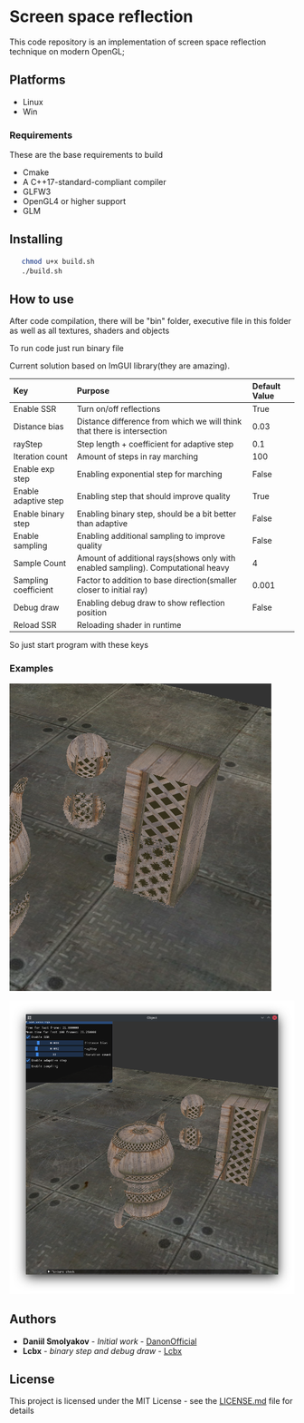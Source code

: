 # Screen space reflection

This code repository is an implementation of screen space reflection technique on modern OpenGL;

## Platforms ##

* Linux
* Win

### Requirements

These are the base requirements to build

* Cmake
* A C++17-standard-compliant compiler
* GLFW3
* OpenGL4 or higher support
* GLM

## Installing

```bash
   chmod u+x build.sh
   ./build.sh
```  

## How to use

After code compilation, there will be "bin" folder, executive file in this folder as well as all textures, shaders and objects

To run code just run binary file

Current solution based on ImGUI library(they are amazing).


| Key                  | Purpose                                                                         | Default Value |
| :------------------- | :--------------------------------------                                         | :------       |
| Enable SSR           | Turn on/off reflections                                                         | True          |
| Distance bias        | Distance difference from which we will think that there is intersection         | 0.03          |
| rayStep              | Step length + coefficient for adaptive step                                     | 0.1           |
| Iteration count      | Amount of steps in ray marching                                                 | 100           |
| Enable exp step      | Enabling exponential step for marching                                          | False         |
| Enable adaptive step | Enabling step that should improve quality                                       | True          |
| Enable binary   step | Enabling binary step, should be a bit better than adaptive                      | False         |
| Enable sampling      | Enabling additional sampling to improve quality                                 | False         |
| Sample Count         | Amount of additional rays(shows only with enabled sampling). Computational heavy| 4             |    
| Sampling coefficient | Factor to addition to base direction(smaller closer to initial ray)             | 0.001         |
| Debug draw           | Enabling debug draw to show reflection position                                 | False         |
| Reload SSR           | Reloading shader in runtime                                                     |               |

So just start program with these keys
### Examples
![[Reflection example]](report/with_sampling.png)

![[Full app]](report/SSR_with_adaptive_step.png)


## Authors

* **Daniil Smolyakov** - *Initial work* - [DanonOfficial](https://github.com/DanonOfficial)
* **Lcbx** - *binary step and debug draw* - [Lcbx](https://github.com/Lcbx)



## License

This project is licensed under the MIT License - see the [LICENSE.md](LICENSE.md) file for details


